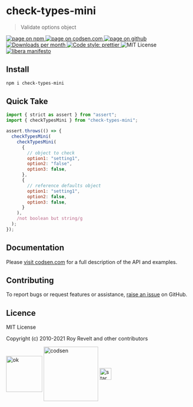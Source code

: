 # check-types-mini

> Validate options object

<div class="package-badges">
  <a href="https://www.npmjs.com/package/check-types-mini" rel="nofollow noreferrer noopener">
    <img src="https://img.shields.io/badge/-npm-blue?style=flat-square" alt="page on npm">
  </a>
  <a href="https://codsen.com/os/check-types-mini" rel="nofollow noreferrer noopener">
    <img src="https://img.shields.io/badge/-codsen-blue?style=flat-square" alt="page on codsen.com">
  </a>
  <a href="https://github.com/codsen/codsen/tree/main/packages/check-types-mini" rel="nofollow noreferrer noopener">
    <img src="https://img.shields.io/badge/-github-blue?style=flat-square" alt="page on github">
  </a>
  <a href="https://npmcharts.com/compare/check-types-mini?interval=30" rel="nofollow noreferrer noopener" target="_blank">
    <img src="https://img.shields.io/npm/dm/check-types-mini.svg?style=flat-square" alt="Downloads per month">
  </a>
  <a href="https://prettier.io" rel="nofollow noreferrer noopener" target="_blank">
    <img src="https://img.shields.io/badge/code_style-prettier-brightgreen.svg?style=flat-square" alt="Code style: prettier">
  </a>
  <img src="https://img.shields.io/badge/licence-MIT-brightgreen.svg?style=flat-square" alt="MIT License">
  <a href="https://liberamanifesto.com" rel="nofollow noreferrer noopener" target="_blank">
    <img src="https://img.shields.io/badge/libera-manifesto-lightgrey.svg?style=flat-square" alt="libera manifesto">
  </a>
</div>

## Install

```bash
npm i check-types-mini
```

## Quick Take

```js
import { strict as assert } from "assert";
import { checkTypesMini } from "check-types-mini";

assert.throws(() => {
  checkTypesMini(
    checkTypesMini(
      {
        // object to check
        option1: "setting1",
        option2: "false",
        option3: false,
      },
      {
        // reference defaults object
        option1: "setting1",
        option2: false,
        option3: false,
      }
    ),
    /not boolean but string/g
  );
});
```

## Documentation

Please [visit codsen.com](https://codsen.com/os/check-types-mini/) for a full description of the API and examples.

## Contributing

To report bugs or request features or assistance, [raise an issue](https://github.com/codsen/codsen/issues/new/choose) on GitHub.

## Licence

MIT License

Copyright (c) 2010-2021 Roy Revelt and other contributors

<img src="https://codsen.com/images/png-codsen-ok.png" width="98" alt="ok" align="center"> <img src="https://codsen.com/images/png-codsen-1.png" width="148" alt="codsen" align="center"> <img src="https://codsen.com/images/png-codsen-star-small.png" width="32" alt="star" align="center">
